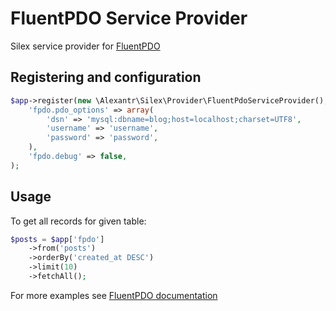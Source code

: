 # FluentPDO Service Provider

Silex service provider for [FluentPDO](http://lichtner.github.io/fluentpdo/)

## Registering and configuration

```php
$app->register(new \Alexantr\Silex\Provider\FluentPdoServiceProvider(), array(
    'fpdo.pdo_options' => array(
        'dsn' => 'mysql:dbname=blog;host=localhost;charset=UTF8',
        'username' => 'username',
        'password' => 'password',
    ),
    'fpdo.debug' => false,
);
```

## Usage

To get all records for given table:

```php
$posts = $app['fpdo']
    ->from('posts')
    ->orderBy('created_at DESC')
    ->limit(10)
    ->fetchAll();
```

For more examples see [FluentPDO documentation](http://lichtner.github.io/fluentpdo/)

